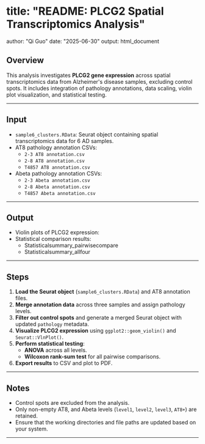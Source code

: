 # title: "README: PLCG2 Spatial Transcriptomics Analysis"

author: "Qi Guo"
date: "2025-06-30"
output: html_document

## Overview

This analysis investigates **PLCG2 gene expression** across spatial transcriptomics data from Alzheimer's disease samples, excluding control spots. It includes integration of pathology annotations, data scaling, violin plot visualization, and statistical testing.

---

## Input

- `sample6_clusters.RData`: Seurat object containing spatial transcriptomics data for 6 AD samples.
- AT8 pathology annotation CSVs:
  - `2-3 AT8 annotation.csv`
  - `2-8 AT8 annotation.csv`
  - `T4857 AT8 annotation.csv`
- Abeta pathology annotation CSVs:
  - `2-3 Abeta annotation.csv`
  - `2-8 Abeta annotation.csv`
  - `T4857 Abeta annotation.csv`

---

## Output

- Violin plots of PLCG2 expression:
- Statistical comparison results:
  - Statisticalsummary_pairwisecompare
  - Statisticalsummary_allfour
---

## Steps

1. **Load the Seurat object** (`sample6_clusters.RData`) and AT8 annotation files.
2. **Merge annotation data** across three samples and assign pathology levels.
3. **Filter out control spots** and generate a merged Seurat object with updated `pathology` metadata.
4. **Visualize PLCG2 expression** using `ggplot2::geom_violin()` and `Seurat::VlnPlot()`.
5. **Perform statistical testing**:
   - **ANOVA** across all levels.
   - **Wilcoxon rank-sum test** for all pairwise comparisons.
6. **Export results** to CSV and plot to PDF.

---

## Notes

- Control spots are excluded from the analysis.
- Only non-empty AT8, and Abeta levels (`level1`, `level2`, `level3`, `AT8+`) are retained.
- Ensure that the working directories and file paths are updated based on your system.

---
